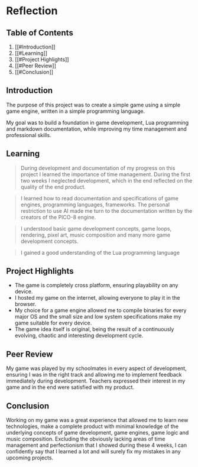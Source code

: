# Reflection

## Table of Contents

1. [[#Introduction]]
2. [[#Learning]]
3. [[#Project Highlights]]
4. [[#Peer Review]]
5. [[#Conclusion]]

## Introduction

The purpose of this project was to create a simple game using a simple game engine, written in a simple programming language.

My goal was to build a foundation in game development, Lua programming and markdown documentation, while improving my time management and professional skills.

## Learning

> During development and documentation of my progress on this project I learned the importance of time management. During the first two weeks I neglected development, which in the end reflected on the quality of the end product.

> I learned how to read documentation and specifications of game engines, programming languages, frameworks. The personal restriction to use AI made me turn to the documentation written by the creators of the PICO-8 engine.

> I understood basic game development concepts, game loops, rendering, pixel art, music composition and many more game development concepts.

> I gained a good understanding of the Lua programming language

## Project Highlights

- The game is completely cross platform, ensuring playability on any device.
- I hosted my game on the internet, allowing everyone to play it in the browser.
- My choice for a game engine allowed me to compile binaries for every major OS and the small size and low system specifications make my game suitable for every device.
- The game idea itself is original, being the result of a continuously evolving, chaotic and interesting development cycle.

## Peer Review

My game was played by my schoolmates in every aspect of development, ensuring I was in the right track and allowing me to implement feedback immediately during development.
Teachers expressed their interest in my game and in the end were satisfied with my product.

## Conclusion

Working on my game was a great experience that allowed me to learn new technologies, make a complete product with minimal knowledge of the underlying concepts of game development, game engines, game logic and music composition.
Excluding the obviously lacking areas of time management and perfectionism that I showed during these 4 weeks, I can confidently say that I learned a lot and will surely fix my mistakes in any upcoming projects.

